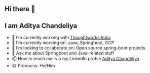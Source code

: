 ## Hi there 👋
## I am Aditya Chandeliya

<!--
**imchandeliya/imchandeliya** is a ✨ _special_ ✨ repository because its `README.md` (this file) appears on your GitHub profile.

Here are some ideas to get you started:

- 🔭 I’m currently working on ...
- 🌱 I’m currently learning ...
- 👯 I’m looking to collaborate on ...
- 🤔 I’m looking for help with ...
- 💬 Ask me about ...
- 📫 How to reach me: ...
- 😄 Pronouns: ...
- ⚡ Fun fact: ...
-->

- 🔭 I’m currently working with [Thoughtworks India](https://www.thoughtworks.com/en-in/about-us/our-purpose)
- 🌱 I’m currently working on: Java, Springboot, GCP
- 👯 I’m looking to collaborate on: Open source spring-boot projects
- 💬 Ask me about Springboot and Java-related stuff
- 📫 How to reach me: via my LinkedIn profile [Aditya Chandeliya](https://www.linkedin.com/in/adityachandeliya/)
- 😄 Pronouns: He/Him
